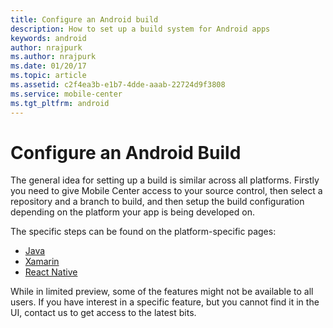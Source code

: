 ```yaml
---
title: Configure an Android build
description: How to set up a build system for Android apps
keywords: android
author: nrajpurk
ms.author: nrajpurk
ms.date: 01/20/17
ms.topic: article
ms.assetid: c2f4ea3b-e1b7-4dde-aaab-22724d9f3808
ms.service: mobile-center
ms.tgt_pltfrm: android
---
```


# Configure an Android Build

The general idea for setting up a build is similar across all platforms. Firstly you need to give Mobile Center access to your source control, then select a repository and a branch to build, and then setup the build configuration depending on the platform your app is being developed on.

The specific steps can be found on the platform-specific pages:
* [Java](java.md)
* [Xamarin](xamarin.md)
* [React Native](react-native.md)

While in limited preview, some of the features might not be available to all users. If you have interest in a specific feature, but you cannot find it in the UI, contact us to get access to the latest bits.
